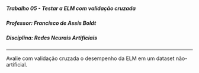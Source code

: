 ##### Trabalho 05 - Testar a ELM com validação cruzada
##### Professor: Francisco de Assis Boldt
##### Disciplina: Redes Neurais Artificiais

------

Avalie com validação cruzada o desempenho da ELM em um dataset não-artificial.
